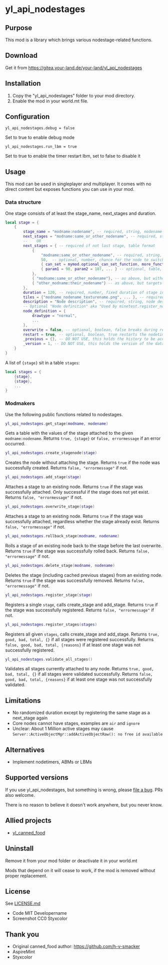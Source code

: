 
# yl_api_nodestages

## Purpose

This mod is a library which brings various nodestage-related functions.

## Download

Get it from https://gitea.your-land.de/your-land/yl_api_nodestages

## Installation

1. Copy the "yl_api_nodestages" folder to your mod directory.
2. Enable the mod in your world.mt file.

## Configuration

```
yl_api_nodestages.debug = false
```
Set to true to enable debug mode

```
yl_api_nodestages.run_lbm = true
```

Set to true to enable the timer restart lbm, set to false to disable it

## Usage

This mod can be used in singleplayer and multiplayer. It comes with no direct content but exposes functions you can use in your mod.

### Data structure

One stage consists of at least the stage_name, next_stages and duration. 

```lua
local stage = {
    {
        stage_name = "modname:nodename", -- required, string, nodename to attach this stage to, must not exist previously
        next_stages = "modname:same_or_other_nodename", -- required, string or table (see below), if missing last stage is assumed
        --    OR 
        next_stages = { -- required if not last stage, table format
            {
                "modname:same_or_other_nodename", -- required, string, target nodename must exist
                50,  -- optional, number, chance for the node to switch to this target, defaults to 1
                { can_set = mymod.optional_can_set_function, more_functions = ... }, -- optional, table, callback table of known keys and function values
                { param1 = 90, param2 = 107, ... } -- optional, table, metadata table of known keys and whatever values they want
            },
            { "modname:same_or_other_nodename"}, -- as above, but without any optional fields
            { "other_modname:their_nodename"} -- as above, but targets a node from different mod
        },
        duration = 120, -- required, number, fixed duration of stage in seconds, if missing last stage is assumed
        tiles = {"modname_nodename_texturename.png", ... }, -- required, table, table of tiles
        description = "Node description", -- required, string, node description
        -- Optional "Node definition" aka "Used by minetest.register_node"
        node_definition = {
            drawtype = "normal",
            ...
        },
        overwrite = false, -- optional, boolean, false breaks during registration if the node has on_timer or on_construct. true overwrites regardless
        restart = true, -- optional, boolean, true restarts the nodetimer via lbm, false does not
        _previous = {}, -- DO NOT USE, this holds the history to be accessed by delete_stage only
        _version = 1, -- DO NOT USE, this holds the version of the datastructure, will increase when datastructure changes
    }
}
```

A list of `{stage}` sit in a table `stages`:

```lua
local stages = {
    {stage},
    {stage},
    ...
}
```

### Modmakers

Use the following public functions related to nodestages.

```lua
yl_api_nodestages.get_stage(modname, nodename)
```

Gets a table with the values of the stage attached to the given `modname:nodename`. Returns `true, {stage}` or `false, errormessage` if an error occurred.

```lua
yl_api_nodestages.create_stagenode(stage)
```

Creates the node without attaching the stage. Returns `true` if the node was successfully created. Returns `false, "errormessage"` if not.

```lua
yl_api_nodestages.add_stage(stage)
```

Attaches a stage to an existing node. Returns `true` if the stage was successfully attached. Only successful if the stage does not yet exist. Returns `false, "errormessage"` if not.

```lua
yl_api_nodestages.overwrite_stage(stage)
```

Attaches a stage to an existing node. Returns `true` if the stage was successfully attached, regardless whether the stage already exist. Returns `false, "errormessage"` if not.

```lua
yl_api_nodestages.rollback_stage(modname, nodename)
```

Rolls a stage of an existing node back to the stage before the last overwrite. Returns `true` if the stage was successfully rolled back. Returns `false, "errormessage"` if not.

```lua
yl_api_nodestages.delete_stage(modname, nodename)
```

Deletes the stage (including cached previous stages) from an existing node. Returns `true` if the stage was successfully removed. Returns `false, "errormessage"` if not.

```lua
yl_api_nodestages.register_stage(stage)
```

Registers a single `stage`, calls create_stage and add_stage. Returns `true` if the stage was successfully registered. Returns `false, "errormessage"` if not.

```lua
yl_api_nodestages.register_stages(stages)
```

Registers all given `stages`, calls create_stage and add_stage. Returns `true, good, bad, total, {}` if all stages were registered successfully. Returns `false, good, bad, total, {reasons}` if at least one stage was not successfully registered.

```lua
yl_api_nodestages.validate_all_stages()
```

Validates all stages currently attached to any node. Returns `true, good, bad, total, {}` if all stages were validated successfully. Returns `false, good, bad, total, {reasons}` if at least one stage was not successfully validated.

## Limitations

* No randomized duration except by registering the same stage as a next_stage again
* Core nodes cannot have stages, examples are `air` and `ignore`
* Unclear: About 1 Million active stages may cause `Server::ActiveObjectMgr::addActiveObjectRaw(): no free id available`

## Alternatives

* Implement nodetimers, ABMs or LBMs

## Supported versions

If you use yl_api_nodestages, but something is wrong, please [file a bug](https://gitea.your-land.de/your-land/yl_api_nodestages/issues/new). PRs also welcome.

There is no reason to believe it doesn't work anywhere, but you never know.

## Allied projects

* [yl_canned_food](https://gitea.your-land.de/your-land/yl_canned_food/)

## Uninstall

Remove it from your mod folder or deactivate it in your world.mt

Mods that depend on it will cease to work, if the mod is removed without proper replacement.

## License

See [LICENSE.md](https://gitea.your-land.de/your-land/yl_api_nodestages/src/LICENSE.md)

* Code MIT Developername
* Screenshot CC0 Styxcolor

## Thank you

* Original canned_food author: https://github.com/h-v-smacker
* AspireMint
* Styxcolor